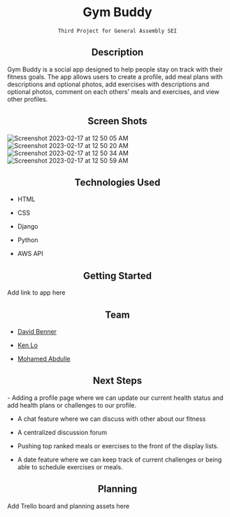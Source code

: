 <h1 align="center">Gym Buddy</h1>
<div align="center">

    Third Project for General Assembly SEI

</div>
<h2 align="center">Description</h2>
Gym Buddy is a social app designed to help people stay on track with their fitness goals. The app allows users to create a profile, add meal plans with descriptions and optional photos, add exercises with descriptions and optional photos, comment on each others' meals and exercises, and view other profiles.

<h2 align="center">Screen Shots</h2>

![Screenshot 2023-02-17 at 12 50 05 AM](https://user-images.githubusercontent.com/119465113/219563025-ec15882f-875f-4fb0-9411-205442ed067b.png)
![Screenshot 2023-02-17 at 12 50 20 AM](https://user-images.githubusercontent.com/119465113/219563037-9f00d638-a5cd-485e-9530-34c918106bf8.png)
![Screenshot 2023-02-17 at 12 50 34 AM](https://user-images.githubusercontent.com/119465113/219563051-2ee59d1e-431f-4764-aafb-0124da2416dd.png)
![Screenshot 2023-02-17 at 12 50 59 AM](https://user-images.githubusercontent.com/119465113/219563063-00cb686f-6c06-49c8-ba42-1a439ecea66e.png)



<h2 align="center">Technologies Used</h2>

- HTML

- CSS

- Django

- Python

- AWS API

<h2 align="center">Getting Started</h2>
Add link to app here

<h2 align="center">Team</h2>

- [David Benner](https://github.com/davebenner14)

- [Ken Lo](https://github.com/kenlo112)

- [Mohamed Abdulle](https://github.com/m7amed95)

<h2 align="center">Next Steps</h2>
- Adding a profile page where we can update our current health status and add health plans or challenges to our profile.

- A chat feature where we can discuss with other about our fitness

- A centralized discussion forum

- Pushing top ranked meals or exercises to the front of the display lists.

- A date feature where we can keep track of current challenges or being able to schedule exercises or meals.
<h2 align="center">Planning</h2>
Add Trello board and planning assets here
